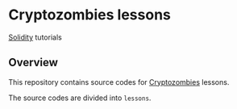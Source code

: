 # Cryptozombies lessons
[Solidity](https://docs.soliditylang.org/) tutorials

## Overview
This repository contains source codes for [Cryptozombies](https://cryptozombies.io/en/) lessons.

The source codes are divided into `lessons`.
